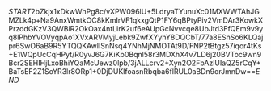 $START$2bZkjx1xDkwWhPg8c/vXPW096lU+5LdryaTYunuXc01MXWWTAhJGMZLk4p+Na9AnxWmtkOC8kKmIrVF1qkxgQtP1FY6qBPtyPiv2VmDAr3KowkXPrzddGKzV3QWBiR2OkOax4ntLirK2uf6eAUpGcNvvcqe8UbJtd3FfQEm9v9yq8lPhbYVOVyqpAo1XVxARVMyjLebk9ZwfXYyhY8DQCbT/77a8ESnSo6KLQajpr6SwO6aB9R5YTQQKAwIlSnNsq4YNhMjNMOTAt9D/FNP2tBtgz57iqor4tKs+E1WQpUcCqHPyt/R0yvJ6G7KiKb0Bqnl58r3MDXhX4v7LD6j20BVToc9wn9Bcr2SEHIHjLxoBhiYQaMcUewz0lpb/3jALLcrv2+Xyn2O2FbAzlUIaQZ5rCqY+BaTsEF2Z1SoYR3lr8ORp1+0DjDUKlfoasnRbqba6flRUL0aBDn9orJmnDw==$END$
